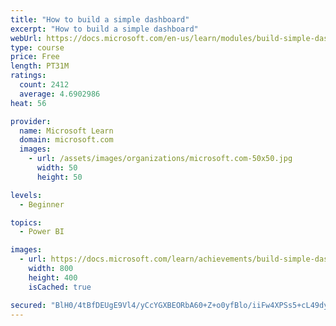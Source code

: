 ```yaml
---
title: "How to build a simple dashboard"
excerpt: "How to build a simple dashboard"
webUrl: https://docs.microsoft.com/en-us/learn/modules/build-simple-dashboard/
type: course
price: Free
length: PT31M
ratings:
  count: 2412
  average: 4.6902986
heat: 56

provider:
  name: Microsoft Learn
  domain: microsoft.com
  images:
    - url: /assets/images/organizations/microsoft.com-50x50.jpg
      width: 50
      height: 50

levels:
  - Beginner

topics:
  - Power BI

images:
  - url: https://docs.microsoft.com/learn/achievements/build-simple-dashboard-social.png
    width: 800
    height: 400
    isCached: true

secured: "BlH0/4tBfDEUgE9Vl4/yCcYGXBEORbA60+Z+o0yfBlo/iiFw4XPSs5+cL49dy3EIvylF7qhOdle9zpv09WM3Qb7TZUsC8tXmEz0iiG9ZMROjvjVuJIqigLPAYjaGwmB+vKI6ZbAwx8oGa8OAB5ZfOS35rUJ+TsWO993VZovPq5bp2Nb3CEmlAgY6oBTjtQ1ou06w7Y//oeUfvP18n2kSSmRsp4ugdJwMdqJ5UPtqEN2X5P+j/8G3OzVz8SLEzMxr+DPvxcq8Aa/29aMAnd7D57iMs7BgFyTZHkuKNWvOCBGdBjzKyJsvi88jCNqDlTZ3JdizJK0SRKIGEBl8yVOKce6ZV8iLAxA4PP80L6hYCZRHoBqUckkIGDlbl34O7CCihMxmcEfA2e9QVZA9OXC9vQZF7C5rZ749AmiCV/8m51w=;LJprvmIzYzkY5DTz6u0L+g=="
---
```


